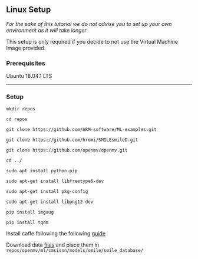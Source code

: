## Linux Setup 


*For the sake of this tutorial we do not advise you to set up your own environment as it will take longer*

This setup is only required if you decide to not use the Virtual Machine Image provided.

### Prerequisites 

Ubuntu 18.04.1 LTS

---

### Setup

```
mkdir repos

cd repos

git clone https://github.com/ARM-software/ML-examples.git

git clone https://github.com/hromi/SMILEsmileD.git

git clone https://github.com/openmv/openmv.git

cd ../

sudo apt install python-pip

sudo apt-get install libfreetype6-dev

sudo apt-get install pkg-config

sudo apt-get install libpng12-dev

pip install imgaug 

pip install tqdm 

```

Install caffe following the following [guide](https://gist.github.com/nikitametha/c54e1abecff7ab53896270509da80215)

Download data [files](https://drive.google.com/drive/folders/1DM8T9NnDVUDFK3gC9GvUqfjOtUp7rAEP?usp=sharing) and place them in `repos/openmv/ml/cmsisnn/models/smile/smile_database/`
